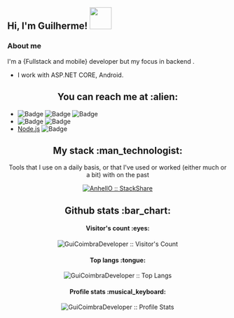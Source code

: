 <h2> Hi, I'm Guilherme! <img src="https://media.giphy.com/media/mGcNjsfWAjY5AEZNw6/giphy.gif" width="50"></h2>

### About me
I'm a {Fullstack and mobile} developer but my focus in backend .
- I work with ASP.NET CORE, Android.

<h2 align="center">You can reach me at :alien:</h2>

 - ![Badge](https://img.shields.io/badge/EntityFrameworkCore-5-blue) ![Badge](https://img.shields.io/badge/SQLServer-blue) ![Badge](https://img.shields.io/badge/Swagger-blue)
 - ![Badge](https://img.shields.io/badge/Swagger-orange)  ![Badge](https://img.shields.io/badge/AutoMapper-green) 
 - [Node.js](https://nodejs.org/en/) ![Badge](https://img.shields.io/badge/NodeJs-latest-blue)

<h2 align="center">My stack :man_technologist:</h2>

<p align="center">Tools that I use on a daily basis, or that I've used or worked (either much or a bit) with on the past</p>
<p align="center">
  <a href="https://stackshare.io/anhello/my-personal-stack">
    <img src="http://img.shields.io/badge/tech-stack-0690fa.svg?style=flat" alt="AnhellO :: StackShare" />
  </a>
</p>

<h2 align="center">Github stats :bar_chart:</h2>

<h4 align="center">Visitor's count :eyes:</h4>

<p align="center"><img src="https://profile-counter.glitch.me/{GuiCoimbraDeveloper}/count.svg" alt="GuiCoimbraDeveloper :: Visitor's Count" /></p>

<h4 align="center">Top langs :tongue:</h4>

<p align="center"><img src="https://github-readme-stats.vercel.app/api/top-langs/?username=GuiCoimbraDeveloper&langs_count=10&theme=tokyonight&layout=compact" alt="GuiCoimbraDeveloper :: Top Langs" /></p>

<h4 align="center">Profile stats :musical_keyboard:</h4>

<p align="center"><img src="https://github-readme-stats.vercel.app/api?username=GuiCoimbraDeveloper&show_icons=true&theme=synthwave" alt="GuiCoimbraDeveloper :: Profile Stats" /></p>
